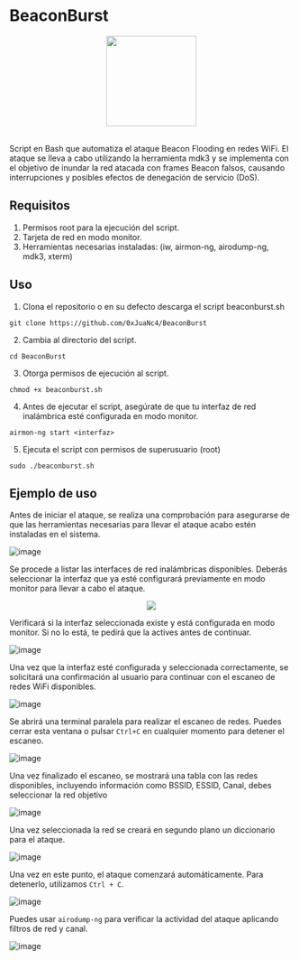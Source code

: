 # BeaconBurst

<div align="center">
  <img src="https://github.com/0xJuaNc4/BeaconBurst/assets/130152767/76c5b11a-c98d-4429-9ef6-3a2f1692330d" width="160px">
</div>

<br>

Script en Bash que automatiza el ataque Beacon Flooding en redes WiFi. El ataque se lleva a cabo utilizando la herramienta mdk3 y se implementa con el objetivo de inundar la red atacada con frames Beacon falsos, causando interrupciones y posibles efectos de denegación de servicio (DoS).

## Requisitos

1. Permisos root para la ejecución del script.
2. Tarjeta de red en modo monitor.
3. Herramientas necesarias instaladas: (iw, airmon-ng, airodump-ng, mdk3, xterm)


## Uso

1. Clona el repositorio o en su defecto descarga el script beaconburst.sh
```
git clone https://github.com/0xJuaNc4/BeaconBurst
```
2. Cambia al directorio del script.
```
cd BeaconBurst
```
3. Otorga permisos de ejecución al script.
```
chmod +x beaconburst.sh
```
4. Antes de ejecutar el script, asegúrate de que tu interfaz de red inalámbrica esté configurada en modo monitor.
```
airmon-ng start <interfaz>
```
5. Ejecuta el script con permisos de superusuario (root)
```
sudo ./beaconburst.sh
```
## Ejemplo de uso

Antes de iniciar el ataque, se realiza una comprobación para asegurarse de que las herramientas necesarias para llevar el ataque acabo estén instaladas en el sistema.

![image](https://github.com/0xJuaNc4/BeaconBurst/assets/130152767/d32b00f3-5850-4ef6-8e3a-c74c3d9e1f5e)

Se procede a listar las interfaces de red inalámbricas disponibles. Deberás seleccionar la interfaz que ya esté configurará previamente en modo monitor para llevar a cabo el ataque.

<div align="center">
<img src="https://github.com/0xJuaNc4/BeaconBurst/assets/130152767/beed607d-cbbd-46f5-9358-8f6bee2dca79)">  
</div>

Verificará si la interfaz seleccionada existe y está configurada en modo monitor. Si no lo está, te pedirá que la actives antes de continuar.

![image](https://github.com/0xJuaNc4/BeaconBurst/assets/130152767/3295c275-0033-4adc-9627-8018e0f36362)

Una vez que la interfaz esté configurada y seleccionada correctamente, se solicitará una confirmación al usuario para continuar con el escaneo de redes WiFi disponibles.

![image](https://github.com/0xJuaNc4/BeaconBurst/assets/130152767/ba6decf3-be36-48fc-ada1-19516d5de35e)

Se abrirá una terminal paralela para realizar el escaneo de redes. Puedes cerrar esta ventana o pulsar `Ctrl+C` en cualquier momento para detener el escaneo.

![image](https://github.com/0xJuaNc4/BeaconBurst/assets/130152767/004a94dc-b63e-45f1-a16c-a6bbac280b1e)

Una vez finalizado el escaneo, se mostrará una tabla con las redes disponibles, incluyendo información como BSSID, ESSID, Canal, debes seleccionar la red objetivo

![image](https://github.com/0xJuaNc4/BeaconBurst/assets/130152767/cb2ab0ca-4952-427a-b316-0f8a00425c86)

Una vez seleccionada la red se creará en segundo plano un diccionario para el ataque.

![image](https://github.com/0xJuaNc4/BeaconBurst/assets/130152767/a5fb25cb-cb0c-4aee-8d1c-c452ce565b3e)

Una vez en este punto, el ataque comenzará automáticamente. Para detenerlo, utilizamos `Ctrl + C`.

![image](https://github.com/0xJuaNc4/BeaconBurst/assets/130152767/563365ec-6fb9-4abb-9d54-d4ff2f981002)

Puedes usar `airodump-ng` para verificar la actividad del ataque aplicando filtros de red y canal.

![image](https://github.com/0xJuaNc4/BeaconBurst/assets/130152767/9949a2d6-154a-44a8-acc0-d9cccbec744c)
